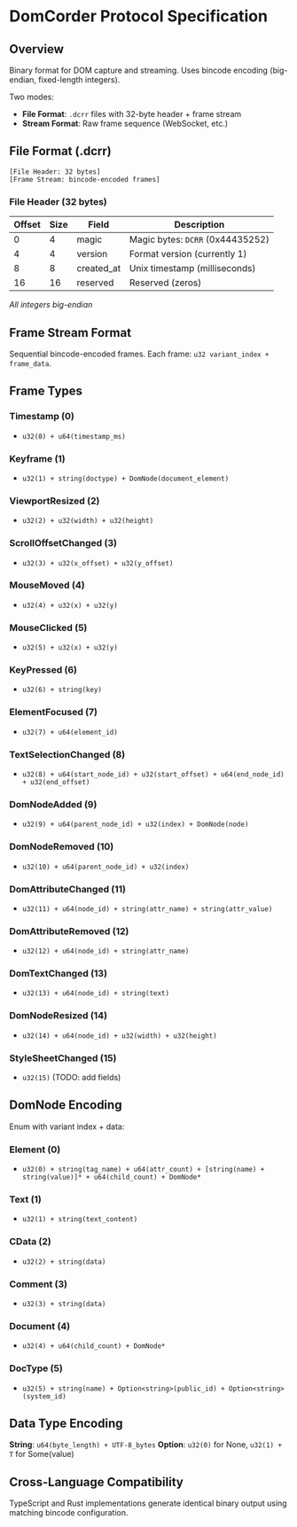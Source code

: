 # DomCorder Protocol Specification

## Overview

Binary format for DOM capture and streaming. Uses bincode encoding (big-endian, fixed-length integers).

Two modes:
- **File Format**: `.dcrr` files with 32-byte header + frame stream
- **Stream Format**: Raw frame sequence (WebSocket, etc.)

## File Format (.dcrr)

```
[File Header: 32 bytes]
[Frame Stream: bincode-encoded frames]
```

### File Header (32 bytes)

| Offset | Size | Field      | Description                      |
| ------ | ---- | ---------- | -------------------------------- |
| 0      | 4    | magic      | Magic bytes: `DCRR` (0x44435252) |
| 4      | 4    | version    | Format version (currently 1)     |
| 8      | 8    | created_at | Unix timestamp (milliseconds)    |
| 16     | 16   | reserved   | Reserved (zeros)                 |

*All integers big-endian*

## Frame Stream Format

Sequential bincode-encoded frames. Each frame: `u32 variant_index + frame_data`.

## Frame Types

### Timestamp (0)
- `u32(0) + u64(timestamp_ms)`

### Keyframe (1)
- `u32(1) + string(doctype) + DomNode(document_element)`

### ViewportResized (2)
- `u32(2) + u32(width) + u32(height)`

### ScrollOffsetChanged (3)
- `u32(3) + u32(x_offset) + u32(y_offset)`

### MouseMoved (4)
- `u32(4) + u32(x) + u32(y)`

### MouseClicked (5)
- `u32(5) + u32(x) + u32(y)`

### KeyPressed (6)
- `u32(6) + string(key)`

### ElementFocused (7)
- `u32(7) + u64(element_id)`

### TextSelectionChanged (8)
- `u32(8) + u64(start_node_id) + u32(start_offset) + u64(end_node_id) + u32(end_offset)`

### DomNodeAdded (9)
- `u32(9) + u64(parent_node_id) + u32(index) + DomNode(node)`

### DomNodeRemoved (10)
- `u32(10) + u64(parent_node_id) + u32(index)`

### DomAttributeChanged (11)
- `u32(11) + u64(node_id) + string(attr_name) + string(attr_value)`

### DomAttributeRemoved (12)
- `u32(12) + u64(node_id) + string(attr_name)`

### DomTextChanged (13)
- `u32(13) + u64(node_id) + string(text)`

### DomNodeResized (14)
- `u32(14) + u64(node_id) + u32(width) + u32(height)`

### StyleSheetChanged (15)
- `u32(15)` (TODO: add fields)

## DomNode Encoding

Enum with variant index + data:

### Element (0)
- `u32(0) + string(tag_name) + u64(attr_count) + [string(name) + string(value)]* + u64(child_count) + DomNode*`

### Text (1)
- `u32(1) + string(text_content)`

### CData (2)
- `u32(2) + string(data)`

### Comment (3)
- `u32(3) + string(data)`

### Document (4)
- `u32(4) + u64(child_count) + DomNode*`

### DocType (5)
- `u32(5) + string(name) + Option<string>(public_id) + Option<string>(system_id)`

## Data Type Encoding

**String**: `u64(byte_length) + UTF-8_bytes`
**Option<T>**: `u32(0)` for None, `u32(1) + T` for Some(value)

## Cross-Language Compatibility

TypeScript and Rust implementations generate identical binary output using matching bincode configuration.